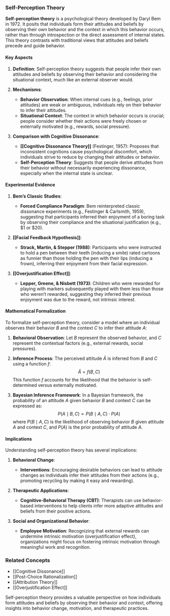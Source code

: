 ### Self-Perception Theory

**Self-perception theory** is a psychological theory developed by Daryl Bem in 1972. It posits that individuals form their attitudes and beliefs by observing their own behavior and the context in which this behavior occurs, rather than through introspection or the direct assessment of internal states. This theory contrasts with traditional views that attitudes and beliefs precede and guide behavior.

#### Key Aspects

1. **Definition**:
   Self-perception theory suggests that people infer their own attitudes and beliefs by observing their behavior and considering the situational context, much like an external observer would.

2. **Mechanisms**:
   - **Behavior Observation**: When internal cues (e.g., feelings, prior attitudes) are weak or ambiguous, individuals rely on their behavior to infer their attitudes.
   - **Situational Context**: The context in which behavior occurs is crucial; people consider whether their actions were freely chosen or externally motivated (e.g., rewards, social pressure).

3. **Comparison with Cognitive Dissonance**:
   - **[[Cognitive Dissonance Theory]]** (Festinger, 1957): Proposes that inconsistent cognitions cause psychological discomfort, which individuals strive to reduce by changing their attitudes or behavior.
   - **Self-Perception Theory**: Suggests that people derive attitudes from their behavior without necessarily experiencing dissonance, especially when the internal state is unclear.

#### Experimental Evidence

1. **Bem’s Classic Studies**:
   - **Forced Compliance Paradigm**: Bem reinterpreted classic dissonance experiments (e.g., Festinger & Carlsmith, 1959), suggesting that participants inferred their enjoyment of a boring task by observing their compliance and the situational justification (e.g., $1 or $20).

2. **[[Facial Feedback Hypothesis]]**:
   - **Strack, Martin, & Stepper (1988)**: Participants who were instructed to hold a pen between their teeth (inducing a smile) rated cartoons as funnier than those holding the pen with their lips (inducing a frown), inferring their enjoyment from their facial expression.

3. **[[Overjustification Effect]]**:
   - **Lepper, Greene, & Nisbett (1973)**: Children who were rewarded for playing with markers subsequently played with them less than those who weren’t rewarded, suggesting they inferred their previous enjoyment was due to the reward, not intrinsic interest.

#### Mathematical Formalization

To formalize self-perception theory, consider a model where an individual observes their behavior $B$ and the context $C$ to infer their attitude $A$:

1. **Behavioral Observation**:
   Let $B$ represent the observed behavior, and $C$ represent the contextual factors (e.g., external rewards, social pressures).

2. **Inference Process**:
   The perceived attitude $\hat{A}$ is inferred from $B$ and $C$ using a function $f$:
   $$
   \hat{A} = f(B, C)
   $$
   This function $f$ accounts for the likelihood that the behavior is self-determined versus externally motivated.

3. **Bayesian Inference Framework**:
   In a Bayesian framework, the probability of an attitude $A$ given behavior $B$ and context $C$ can be expressed as:
   $$
   P(A \mid B, C) \propto P(B \mid A, C) \cdot P(A)
   $$
   where $P(B \mid A, C)$ is the likelihood of observing behavior $B$ given attitude $A$ and context $C$, and $P(A)$ is the prior probability of attitude $A$.

#### Implications

Understanding self-perception theory has several implications:

1. **Behavioral Change**:
   - **Interventions**: Encouraging desirable behaviors can lead to attitude changes as individuals infer their attitudes from their actions (e.g., promoting recycling by making it easy and rewarding).

2. **Therapeutic Applications**:
   - **Cognitive-Behavioral Therapy (CBT)**: Therapists can use behavior-based interventions to help clients infer more adaptive attitudes and beliefs from their positive actions.

3. **Social and Organizational Behavior**:
   - **Employee Motivation**: Recognizing that external rewards can undermine intrinsic motivation (overjustification effect), organizations might focus on fostering intrinsic motivation through meaningful work and recognition.

### Related Concepts

- [[Cognitive Dissonance]]
- [[Post-Choice Rationalization]]
- [[Attribution Theory]]
- [[Overjustification Effect]]

Self-perception theory provides a valuable perspective on how individuals form attitudes and beliefs by observing their behavior and context, offering insights into behavior change, motivation, and therapeutic practices.